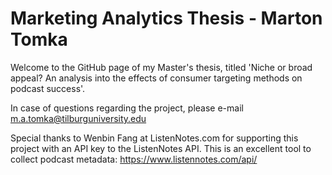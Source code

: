 # Marketing Analytics Thesis - Marton Tomka

Welcome to the GitHub page of my Master's thesis, titled 'Niche or broad appeal? An analysis into the effects of consumer targeting methods on podcast success'.

In case of questions regarding the project, please e-mail m.a.tomka@tilburguniversity.edu

Special thanks to Wenbin Fang at ListenNotes.com for supporting this project with an API key to the ListenNotes API. This is an excellent tool to collect podcast metadata: https://www.listennotes.com/api/

